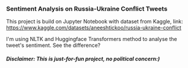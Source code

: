 ### Sentiment Analysis on Russia-Ukraine Conflict Tweets

This project is build on Jupyter Notebook with dataset from Kaggle, link: https://www.kaggle.com/datasets/aneeshtickoo/russia-ukraine-conflict

I'm using NLTK and Huggingface Transformers method to analyse the tweet's sentiment. See the difference?

##### ***Disclaimer:*** This is just-for-fun project, no political concern:)

